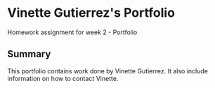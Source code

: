 # Vinette Gutierrez's Portfolio
Homework assignment for week 2 - Portfolio

## Summary
This portfolio contains work done by Vinette Gutierrez. It also include information on how to contact Vinette. 
